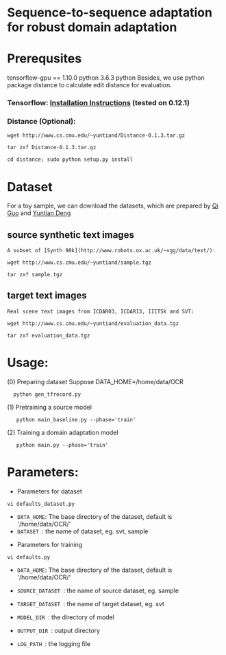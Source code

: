# Sequence-to-sequence adaptation for robust domain adaptation

# Prerequsites
tensorflow-gpu == 1.10.0
python 3.6.3
python
Besides, we use python package distance to calculate edit distance for evaluation.

### Tensorflow: [Installation Instructions](https://www.tensorflow.org/get_started/os_setup#download-and-setup) (tested on 0.12.1)
### Distance (Optional):

```
wget http://www.cs.cmu.edu/~yuntiand/Distance-0.1.3.tar.gz
```

```
tar zxf Distance-0.1.3.tar.gz
```

```
cd distance; sudo python setup.py install
```

# Dataset

For a toy sample, we can download the datasets, which are
prepared by [Qi Guo](http://qiguo.ml) and [Yuntian Deng](https://github.com/da03)

## source synthetic text images

    A subset of [Synth 90k](http://www.robots.ox.ac.uk/~vgg/data/text/):
```
wget http://www.cs.cmu.edu/~yuntiand/sample.tgz
```

```
tar zxf sample.tgz
```
## target text images

    Real scene text images from ICDAR03, ICDAR13, IIIT5k and SVT:

```
wget http://www.cs.cmu.edu/~yuntiand/evaluation_data.tgz
```

```
tar zxf evaluation_data.tgz
```

# Usage:

(0) Preparing dataset
Suppose DATA_HOME=/home/data/OCR

 ```
   python gen_tfrecord.py
 ```
(1) Pretraining a source model

```
   python main_baseline.py --phase='train'
```
(2) Training a domain adaptation model

```
   python main.py --phase='train'
```

# Parameters:

- Parameters for dataset
```
vi defaults_dataset.py
```
 * `DATA_HOME`:  The base directory of the dataset, default is '/home/data/OCR/'
 * `DATASET `:   the name of dataset, eg. svt, sample

- Parameters for training
```
vi defaults.py
```
 * `DATA_HOME`:  The base directory of the dataset, default is '/home/data/OCR/'
 * `SOURCE_DATASET `:   the name of source dataset, eg. sample
 * `TARGET_DATASET `:   the name of target dataset, eg. svt

 * `MODEL_DIR `:   the directory of model
 * `OUTPUT_DIR `:   output directory
 * `LOG_PATH `:   the logging file

